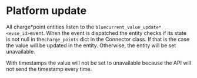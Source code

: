 # Platform update

All charge*point entities listen to the `bluecurrent_value_update*<evse_id>`event. When the event is dispatched the entity checks if its state is not null in the`charge_points` dict in the Connector class. If that is the case the value will be updated in the entity. Otherwise, the entity will be set unavailable.

With timestamps the value will not be set to unavailable because the API will not send the timestamp every time.
